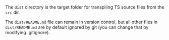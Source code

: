 
The `dist` directory is the target folder for transpiling TS source files
from the `src` dir.

The `dist/README.md` file can remain in version control, but all other files
in `dist/README.md` are by default ignored by git (you can change that by modifying .gitignore).
